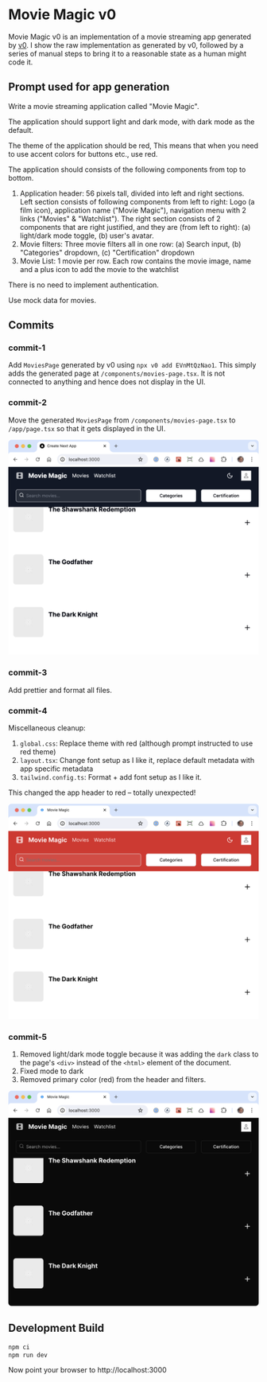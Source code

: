 # Movie Magic v0

Movie Magic v0 is an implementation of a movie streaming app generated by
[v0](https://v0.dev/). I show the raw implementation as generated by v0,
followed by a series of manual steps to bring it to a reasonable state as a
human might code it.

## Prompt used for app generation

Write a movie streaming application called "Movie Magic".

The application should support light and dark mode, with dark mode as the
default.

The theme of the application should be red, This means that when you need to use
accent colors for buttons etc., use red.

The application should consists of the following components from top to bottom.

1. Application header: 56 pixels tall, divided into left and right sections.
   Left section consists of following components from left to right: Logo (a
   film icon), application name ("Movie Magic"), navigation menu with 2 links
   ("Movies" & "Watchlist"). The right section consists of 2 components that are
   right justified, and they are (from left to right): (a) light/dark mode
   toggle, (b) user's avatar.
2. Movie filters: Three movie filters all in one row: (a) Search input, (b)
   "Categories" dropdown, (c) "Certification" dropdown
3. Movie List: 1 movie per row. Each row contains the movie image, name and a
   plus icon to add the movie to the watchlist

There is no need to implement authentication.

Use mock data for movies.

## Commits

### commit-1

Add `MoviesPage` generated by v0 using `npx v0 add EVnMtQzNao1`. This simply
adds the generated page at `/components/movies-page.tsx`. It is not connected to
anything and hence does not display in the UI.

### commit-2

Move the generated `MoviesPage` from `/components/movies-page.tsx` to
`/app/page.tsx` so that it gets displayed in the UI.

![commit-1](assets/commit-1.png)

### commit-3

Add prettier and format all files.

### commit-4

Miscellaneous cleanup:

1. `global.css`: Replace theme with red (although prompt instructed to use red
   theme)
2. `layout.tsx`: Change font setup as I like it, replace default metadata with
   app specific metadata
3. `tailwind.config.ts`: Format + add font setup as I like it.

This changed the app header to red – totally unexpected!

![commit-4](assets/commit-4.png)

### commit-5

1. Removed light/dark mode toggle because it was adding the `dark` class to the
   page's `<div>` instead of the `<html>` element of the document.
2. Fixed mode to dark
3. Removed primary color (red) from the header and filters.

![commit-5](assets/commit-5.png)

## Development Build

```shell
npm ci
npm run dev
```

Now point your browser to http://localhost:3000
